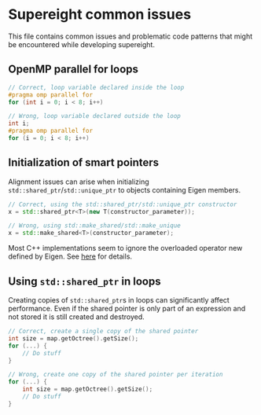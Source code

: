 # Supereight common issues

This file contains common issues and problematic code patterns that might be
encountered while developing supereight.



## OpenMP parallel for loops

``` cpp
// Correct, loop variable declared inside the loop
#pragma omp parallel for
for (int i = 0; i < 8; i++)

// Wrong, loop variable declared outside the loop
int i;
#pragma omp parallel for
for (i = 0; i < 8; i++)
```



## Initialization of smart pointers

Alignment issues can arise when initializing `std::shared_ptr`/`std::unique_ptr`
to objects containing Eigen members.

``` cpp
// Correct, using the std::shared_ptr/std::unique_ptr constructor
x = std::shared_ptr<T>(new T(constructor_parameter));

// Wrong, using std::make_shared/std::make_unique
x = std::make_shared<T>(constructor_parameter);
```

Most C++ implementations seem to ignore the overloaded operator new defined by
Eigen. See [here](https://gitlab.com/libeigen/eigen/-/issues/1049) for details.



## Using `std::shared_ptr` in loops

Creating copies of `std::shared_ptr`s in loops can significantly affect
performance. Even if the shared pointer is only part of an expression and not
stored it is still created and destroyed.

``` cpp
// Correct, create a single copy of the shared pointer
int size = map.getOctree().getSize();
for (...) {
    // Do stuff
}

// Wrong, create one copy of the shared pointer per iteration
for (...) {
    int size = map.getOctree().getSize();
    // Do stuff
}
```

